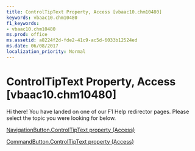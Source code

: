 ```yaml
---
title: ControlTipText Property, Access [vbaac10.chm10480]
keywords: vbaac10.chm10480
f1_keywords:
- vbaac10.chm10480
ms.prod: office
ms.assetid: a8224f2d-fde2-41c9-ac5d-6033b12524ed
ms.date: 06/08/2017
localization_priority: Normal
---
```



# ControlTipText Property, Access [vbaac10.chm10480]

Hi there! You have landed on one of our F1 Help redirector pages. Please select the topic you were looking for below.

[NavigationButton.ControlTipText property (Access)](http://msdn.microsoft.com/library/25ffbfdf-58e6-0bc0-a2b8-c4e94f85b864%28Office.15%29.aspx)

[CommandButton.ControlTipText property (Access)](http://msdn.microsoft.com/library/394aecbe-0053-d114-1804-c4ee6a9749d0%28Office.15%29.aspx)



